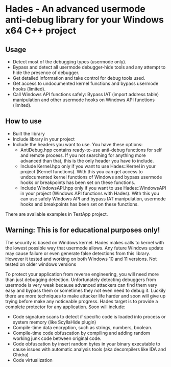 # Hades - An advanced usermode anti-debug library for your Windows x64 C++ project

## Usage
- Detect most of the debugging types (usermode only).
- Bypass and detect all usermode debugger-hide tools and any attempt to hide the presence of debugger.
- Get detailed information and take control for debug tools used.
- Get access to undocumented kernel functions and bypass usermode hooks (limited).
- Call Windows API functions safely: Bypass IAT (import address table) manipulation and other usermode hooks on Windows API functions (limited).


## How to use
- Built the library
- Include library in your project
- Include the headers you want to use. You have these options:
  - AntiDebug.hpp contains ready-to-use anti-debug functions for self and remote process. If you not searching for anything more advanced than that, this is the only header you have to include.
  - Include Kernel.hpp only if you want to use Hades::Kernel in your project (Kernel functions). With this you can get access to undocumented kernel functions of Windows and bypass usermode hooks or breakpoints has been set on these functions.
  - Include WindowsAPI.hpp only if you want to use Hades::WindowsAPI in your project (Windows API functions with Hades). With this you can use safely Windows API and bypass IAT manipulation, usermode hooks and breakpoints has been set on these functions.

There are available examples in TestApp project.


## Warning: This is for educational purposes only!
The security is based on Windows kernel. Hades makes calls to kernel with the lowest possible way that usermode allows. Any future Windows update may cause failure or even generate false detections from this library. However it tested and working on both Windows 10 and 11 versions. Not tested on older windows versions


To protect your application from reverse engineering, you will need more than just debugging detection. Unfortunately detecting debuggers from usermode is very weak because advanced attackers can find them very easy and bypass them or sometimes they not even need to debug it.
Luckily there are more techniques to make attacker life harder and soon will give up trying before make any noticeable progress. Hades target is to provide a complete protector for any application. Soon will include:
- Code signature scans to detect if specific code is loaded into process or system memory (like ScyllaHide plugin)
- Compile-time data encryption, such as strings, numbers, boolean.
- Compile-time code obfuscation by compiling and adding random working junk code between original code.
- Code obfuscation by insert random bytes in your binary executable to cause issues with automatic analysis tools (aka decompilers like IDA and Ghidra)
- Code virtualization
